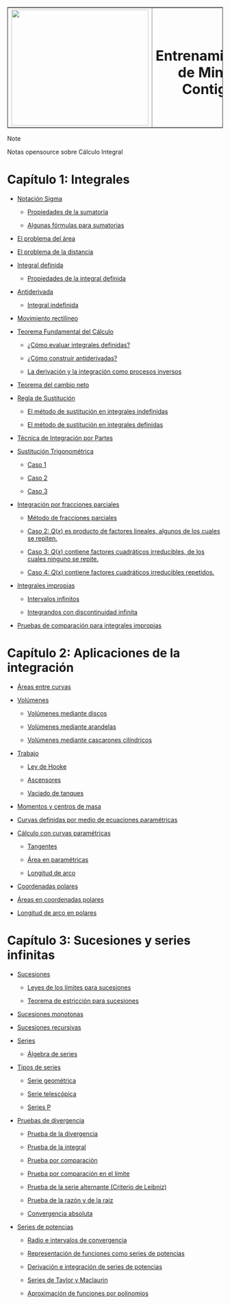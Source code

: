 <table border=1>
  <thead>
    <th>
      <img src="https://minas.medellin.unal.edu.co/images/Programa-Minas-Contigo/Logo-Minas-Contigo.png" width="320px" height="270px" />
    </th>
    <th>
      <h1>Entrenamientos de Minas Contigo</h1>
    </th>
  </thead>
</table>

> [!NOTE]
> Notas opensource sobre Cálculo Integral

# Capítulo 1: Integrales

* [Notación Sigma](./unit1/README.md#notación-sigma)

    * [Propiedades de la sumatoria](./unit1/README.md#propiedades-de-la-sumatoria)

    * [Algunas fórmulas para sumatorias](./unit1/README.md#algunas-fórmulas-para-sumatorias)

* [El problema del área](./unit1/README.md#el-problema-del-área)

* [El problema de la distancia](./unit1/README.md#el-problema-de-la-distancia)

* [Integral definida](./unit1/README.md#integral-definida)

    * [Propiedades de la integral definida](./unit1/README.md#propiedades-de-la-integral-definida)

* [Antiderivada](./unit1/README.md#antiderivada)

    * [Integral indefinida](./unit1/README.md#integral-indefinida)

* [Movimiento rectilíneo](./unit1/README.md#movimiento-rectilíneo)

* [Teorema Fundamental del Cálculo](./unit1/README.md#teorema-fundamental-del-cálculo)

    * [¿Cómo evaluar integrales definidas?](./unit1/README.md#¿cómo-evaluar-integrales-definidas?)

    * [¿Cómo construir antiderivadas?](./unit1/README.md#¿cómo-construir-antiderivadas?)

    * [La derivación y la integración como procesos inversos](./unit1/README.md#la-derivación-y-la-integración-como-procesos-inversos)

* [Teorema del cambio neto](./unit1/README.md#teorema-del-cambio-neto)

* [Regla de Sustitución](./unit1/README.md#regla-de-sustitución)

    * [El método de sustitución en integrales indefinidas](./unit1/README.md#el-método-de-sustitución-en-integrales-indefinidas)

    * [El método de sustitución en integrales definidas](./unit1/README.md#el-método-de-sustitución-en-integrales-definidas)

* [Técnica de Integración por Partes](./unit1/README.md#técnica-de-integración-por-partes)

* [Sustitución Trigonométrica](./unit1/README.md#sustitución-trigonométrica)

    * [Caso 1](./unit1/README.md#caso-1)

    * [Caso 2](./unit1/README.md#caso-2)

    * [Caso 3](./unit1/README.md#caso-3)

* [Integración por fracciones parciales](./unit1/README.md#integración-por-fracciones-parciales)

    * [Método de fracciones parciales](./unit1/README.md#método-de-fracciones-parciales)

    * [Caso 2: $Q(x)$ es producto de factores lineales, algunos de los cuales se repiten.](./unit1/README.md#caso-2:-$q(x)$-es-producto-de-factores-lineales,-algunos-de-los-cuales-se-repiten.)

    * [Caso 3: $Q(x)$ contiene factores cuadráticos irreducibles, de los cuales ninguno se repite.](./unit1/README.md#caso-3:-$q(x)$-contiene-factores-cuadráticos-irreducibles,-de-los-cuales-ninguno-se-repite.)

    * [Caso 4: $Q(x)$ contiene factores cuadráticos irreducibles repetidos.](./unit1/README.md#caso-4:-$q(x)$-contiene-factores-cuadráticos-irreducibles-repetidos.)

* [Integrales impropias](./unit1/README.md#integrales-impropias)

    * [Intervalos infinitos](./unit1/README.md#intervalos-infinitos)

    * [Integrandos con discontinuidad infinita](./unit1/README.md#integrandos-con-discontinuidad-infinita)

* [Pruebas de comparación para integrales impropias](./unit1/README.md#pruebas-de-comparación-para-integrales-impropias)

# Capítulo 2: Aplicaciones de la integración

* [Áreas entre curvas](./unit2/README.md#áreas-entre-curvas)

* [Volúmenes](./unit2/README.md#volúmenes)

    * [Volúmenes mediante discos](./unit2/README.md#volúmenes-mediante-discos)

    * [Volúmenes mediante arandelas](./unit2/README.md#volúmenes-mediante-arandelas)

    * [Volúmenes mediante cascarones cilíndricos](./unit2/README.md#volúmenes-mediante-cascarones-cilíndricos)

* [Trabajo](./unit2/README.md#trabajo)

    * [Ley de Hooke](./unit2/README.md#ley-de-hooke)

    * [Ascensores](./unit2/README.md#ascensores)

    * [Vaciado de tanques](./unit2/README.md#vaciado-de-tanques)

* [Momentos y centros de masa](./unit2/README.md#momentos-y-centros-de-masa)

* [Curvas definidas por medio de ecuaciones paramétricas](./unit2/README.md#curvas-definidas-por-medio-de-ecuaciones-paramétricas)

* [Cálculo con curvas paramétricas](./unit2/README.md#cálculo-con-curvas-paramétricas)

    * [Tangentes](./unit2/README.md#tangentes)

    * [Área en paramétricas](./unit2/README.md#área-en-paramétricas)

    * [Longitud de arco](./unit2/README.md#longitud-de-arco)

* [Coordenadas polares](./unit2/README.md#coordenadas-polares)

* [Áreas en coordenadas polares](./unit2/README.md#áreas-en-coordenadas-polares)

* [Longitud de arco en polares](./unit2/README.md#longitud-de-arco-en-polares)

# Capítulo 3: Sucesiones y series infinitas

* [Sucesiones](./unit3/README.md#sucesiones)

    * [Leyes de los límites para sucesiones](./unit3/README.md#leyes-de-los-límites-para-sucesiones)

    * [Teorema de estricción para sucesiones](./unit3/README.md#teorema-de-estricción-para-sucesiones)

* [Sucesiones monotonas](./unit3/README.md#sucesiones-monotonas)

* [Sucesiones recursivas](./unit3/README.md#sucesiones-recursivas)

* [Series](./unit3/README.md#series)

    * [Álgebra de series](./unit3/README.md#álgebra-de-series)

* [Tipos de series](./unit3/README.md#tipos-de-series)

    * [Serie geométrica](./unit3/README.md#serie-geométrica)

    * [Serie telescópica](./unit3/README.md#serie-telescópica)

    * [Series P](./unit3/README.md#series-p)

* [Pruebas de divergencia](./unit3/README.md#pruebas-de-divergencia)

    * [Prueba de la divergencia](./unit3/README.md#prueba-de-la-divergencia)

    * [Prueba de la integral](./unit3/README.md#prueba-de-la-integral)

    * [Prueba por comparación](./unit3/README.md#prueba-por-comparación)

    * [Prueba por comparación en el límite](./unit3/README.md#prueba-por-comparación-en-el-límite)

    * [Prueba de la serie alternante (Criterio de Leibniz)](./unit3/README.md#prueba-de-la-serie-alternante-(criterio-de-leibniz))

    * [Prueba de la razón y de la raiz](./unit3/README.md#prueba-de-la-razón-y-de-la-raiz)

    * [Convergencia absoluta](./unit3/README.md#convergencia-absoluta)

* [Series de potencias](./unit3/README.md#series-de-potencias)

    * [Radio e intervalos de convergencia](./unit3/README.md#radio-e-intervalos-de-convergencia)

    * [Representación de funciones como series de potencias](./unit3/README.md#representación-de-funciones-como-series-de-potencias)

    * [Derivación e integración de series de potencias](./unit3/README.md#derivación-e-integración-de-series-de-potencias)

    * [Series de Taylor y Maclaurin](./unit3/README.md#series-de-taylor-y-maclaurin)

    * [Aproximación de funciones por polinomios](./unit3/README.md#aproximación-de-funciones-por-polinomios)
